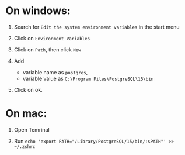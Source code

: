 # On windows:

1. Search for `Edit the system environment variables` in the start menu

2. Click on `Environment Variables`

3. Click on `Path`, then click `New`

4. Add 
    - variable name as `postgres`, 
    - variable value as `C:\Program Files\PostgreSQL\15\bin`

5. Click on ok. 


# On mac: 

1. Open Temrinal 

2. Run `echo 'export PATH="/Library/PostgreSQL/15/bin/:$PATH"' >> ~/.zshrc`